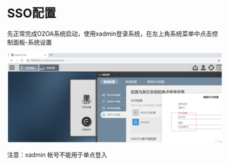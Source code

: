 # SSO配置

先正常完成O2OA系统启动，使用xadmin登录系统，在左上角系统菜单中点击控制面板-系统设置

![](../../.gitbook/assets/image%20%2825%29.png)

注意：xadmin 帐号不能用于单点登入

